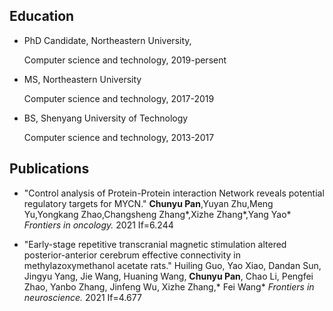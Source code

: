 

## Education
* PhD Candidate, Northeastern University,

  Computer science and technology, 2019-persent
 
* MS, Northeastern University
 
  Computer science and technology, 2017-2019
 
* BS, Shenyang University of Technology
 
  Computer science and technology, 2013-2017

## Publications
* "Control analysis of Protein-Protein interaction Network reveals potential regulatory targets for MYCN." **Chunyu Pan**,Yuyan Zhu,Meng Yu,Yongkang Zhao,Changsheng Zhang*,Xizhe Zhang*,Yang Yao*  _Frontiers in oncology._ 2021 If=6.244

* "Early-stage repetitive transcranial magnetic stimulation altered posterior-anterior cerebrum effective connectivity in methylazoxymethanol acetate rats." Huiling Guo, Yao Xiao, Dandan Sun, Jingyu Yang, Jie Wang, Huaning Wang, **Chunyu Pan**, Chao Li, Pengfei Zhao, Yanbo Zhang, Jinfeng Wu, Xizhe Zhang,* Fei Wang* _Frontiers in neuroscience._ 2021 If=4.677

